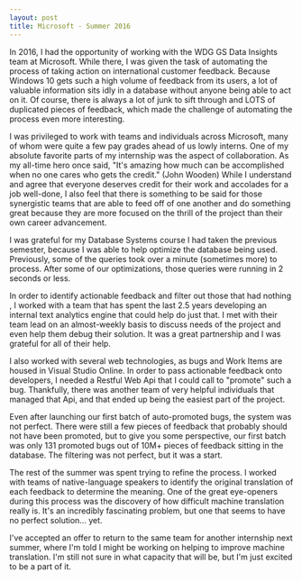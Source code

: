 ```yaml
---
layout: post
title: Microsoft - Summer 2016
---
```


In 2016, I had the opportunity of working with the WDG GS Data Insights team at Microsoft. While there, I was given the task of automating the process of taking action on international customer feedback. Because Windows 10 gets such a high volume of feedback from its users, a lot of valuable information sits idly in a database without anyone being able to act on it. Of course, there is always a lot of junk to sift through and LOTS of duplicated pieces of feedback, which made the challenge of automating the process even more interesting.

I was privileged to work with teams and individuals across Microsoft, many of whom were quite a few pay grades ahead of us lowly interns. One of my absolute favorite parts of my internship was the aspect of collaboration. As my all-time hero once said, "It's amazing how much can be accomplished when no one cares who gets the credit." (John Wooden) While I understand and agree that everyone deserves credit for their work and accolades for a job well-done, I also feel that there is something to be said for those synergistic teams that are able to feed off of one another and do something great because they are more focused on the thrill of the project than their own career advancement.

I was grateful for my Database Systems course I had taken the previous semester, because I was able to help optimize the database being used. Previously, some of the queries took over a minute (sometimes more) to process. After some of our optimizations, those queries were running in 2 seconds or less.

In order to identify actionable feedback and filter out those that had nothing , I worked with a team that has spent the last 2.5 years developing an internal text analytics engine that could help do just that. I met with their team lead on an almost-weekly basis to discuss needs of the project and even help them debug their solution. It was a great partnership and I was grateful for all of their help.

I also worked with several web technologies, as bugs and Work Items are housed in Visual Studio Online. In order to pass actionable feedback onto developers, I needed a Restful Web Api that I could call to "promote" such a bug. Thankfully, there was another team of very helpful individuals that managed that Api, and that ended up being the easiest part of the project.

Even after launching our first batch of auto-promoted bugs, the system was not perfect. There were still a few pieces of feedback that probably should not have been promoted, but to give you some perspective, our first batch was only 131 promoted bugs out of 10M+ pieces of feedback sitting in the database. The filtering was not perfect, but it was a start.

The rest of the summer was spent trying to refine the process. I worked with teams of native-language speakers to identify the original translation of each feedback to determine the meaning. One of the great eye-openers during this process was the discovery of how difficult machine translation really is. It's an incredibly fascinating problem, but one that seems to have no perfect solution... yet.

I've accepted an offer to return to the same team for another internship next summer, where I'm told I might be working on helping to improve machine translation. I'm still not sure in what capacity that will be, but I'm just excited to be a part of it.
